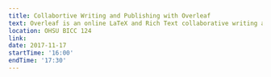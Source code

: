 ```yaml
---
title: Collabortive Writing and Publishing with Overleaf
text: Overleaf is an online LaTeX and Rich Text collaborative writing and publishing tool.  Learn about how to use this to make the process of writing, editing and publishing scientific documents much quicker and easier.
location: OHSU BICC 124
link: 
date: 2017-11-17
startTime: '16:00'
endTime: '17:30'
---
```

